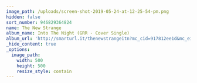 ```yaml
---
image_path: /uploads/screen-shot-2019-05-24-at-12-25-54-pm.png
hidden: false
sort_number: 946829364824
name: The New Strange
album_name: Into The Night (GRR - Cover Single)
album_url: 'http://smarturl.it/thenewstrangeitn?mc_cid=917812ee1d&mc_eid=0cdf1f9830'
_hide_content: true
_options:
  image_path:
    width: 500
    height: 500
    resize_style: contain
---
```


